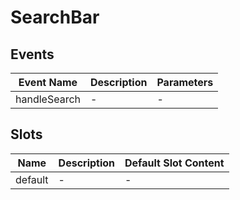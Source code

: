 # SearchBar

## Events

<!-- @vuese:SearchBar:events:start -->
|Event Name|Description|Parameters|
|---|---|---|
|handleSearch|-|-|

<!-- @vuese:SearchBar:events:end -->


## Slots

<!-- @vuese:SearchBar:slots:start -->
|Name|Description|Default Slot Content|
|---|---|---|
|default|-|-|

<!-- @vuese:SearchBar:slots:end -->


